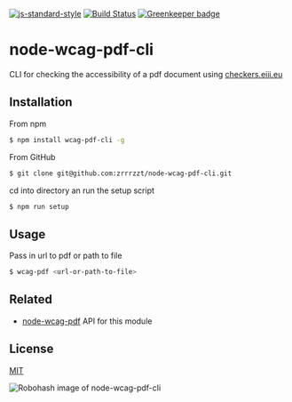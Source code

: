 [![js-standard-style](https://img.shields.io/badge/code%20style-standard-brightgreen.svg?style=flat)](https://github.com/feross/standard)
[![Build Status](https://travis-ci.org/zrrrzzt/node-wcag-pdf-cli.svg?branch=master)](https://travis-ci.org/zrrrzzt/node-wcag-pdf-cli)
[![Greenkeeper badge](https://badges.greenkeeper.io/zrrrzzt/node-wcag-pdf-cli.svg)](https://greenkeeper.io/)

# node-wcag-pdf-cli

CLI for checking the accessibility of a pdf document using [checkers.eiii.eu](http://checkers.eiii.eu/)

## Installation

From npm

```sh
$ npm install wcag-pdf-cli -g
```

From GitHub

```sh
$ git clone git@github.com:zrrrzzt/node-wcag-pdf-cli.git
```

cd into directory an run the setup script

```sh
$ npm run setup
```

## Usage

Pass in url to pdf or path to file

```sh
$ wcag-pdf <url-or-path-to-file>
```

## Related

- [node-wcag-pdf](https://github.com/zrrrzzt/node-wcag-pdf) API for this module

## License

[MIT](LICENSE)

![Robohash image of node-wcag-pdf-cli](https://robots.kebabstudios.party/node-wcag-pdf-cli "Robohash image of node-wcag-pdf-cli")

